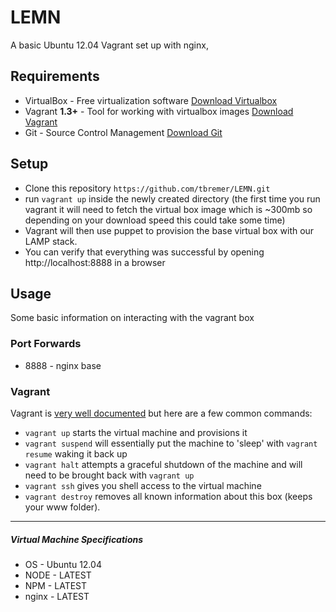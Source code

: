 # LEMN
A basic Ubuntu 12.04 Vagrant set up with nginx,

## Requirements
* VirtualBox - Free virtualization software [Download Virtualbox](https://www.virtualbox.org/wiki/Downloads)
* Vagrant **1.3+** - Tool for working with virtualbox images [Download Vagrant](https://www.vagrantup.com)
* Git - Source Control Management [Download Git](http://git-scm.com/downloads)

## Setup
* Clone this repository `https://github.com/tbremer/LEMN.git`
* run `vagrant up` inside the newly created directory (the first time you run vagrant it will need to fetch the virtual box image which is ~300mb so depending on your download speed this could take some time)
* Vagrant will then use puppet to provision the base virtual box with our LAMP stack.
* You can verify that everything was successful by opening http://localhost:8888 in a browser

## Usage
Some basic information on interacting with the vagrant box

### Port Forwards
* 8888 - nginx base


### Vagrant

Vagrant is [very well documented](http://vagrantup.com/v1/docs/index.html) but here are a few common commands:

* `vagrant up` starts the virtual machine and provisions it
* `vagrant suspend` will essentially put the machine to 'sleep' with `vagrant resume` waking it back up
* `vagrant halt` attempts a graceful shutdown of the machine and will need to be brought back with `vagrant up`
* `vagrant ssh` gives you shell access to the virtual machine
* `vagrant destroy` removes all known information about this box (keeps your www folder).

----
##### Virtual Machine Specifications #####
* OS     - Ubuntu 12.04
* NODE   - LATEST
* NPM    - LATEST
* nginx  - LATEST
